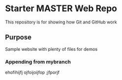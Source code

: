 # Starter MASTER Web Repo

This repository is for showing how Git and GitHub work

## Purpose

Sample website with plenty of files for demos

### Appending from mybranch
ehofihijfj
ojfoijoijfop
;jfporjf
